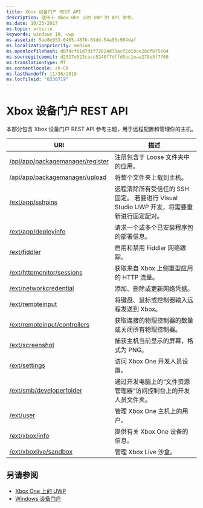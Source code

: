 ```yaml
---
title: Xbox 设备门户 REST API
description: 适用于 Xbox One 上的 UWP 的 API 参考。
ms.date: 10/25/2017
ms.topic: article
keywords: windows 10, uwp
ms.assetid: 5ae8e953-0465-487b-81dd-54a85c904daf
ms.localizationpriority: medium
ms.openlocfilehash: d8fdcf01d7d1f72624d73acf2d10ce28dfb75e04
ms.sourcegitcommit: d2517e522cacc5240f7dffd5bc1eaa278e3f7768
ms.translationtype: MT
ms.contentlocale: zh-CN
ms.lasthandoff: 11/30/2018
ms.locfileid: "8338719"
---
```

# <a name="xbox-device-portal-rest-api"></a>Xbox 设备门户 REST API

本部分包含 Xbox 设备门户 REST API 参考主题，用于远程配置和管理你的主机。

| URI        | 描述 |
|------------|-------------|
|[/api/app/packagemanager/register](wdp-loose-folder-register-api.md)| 注册包含于 Loose 文件夹中的应用。 |
|[/api/app/packagemanager/upload](wdp-folder-upload.md)| 将整个文件夹上载到主机。 |
|[/ext/app/sshpins](uwp-sshpins-api.md)| 远程清除所有受信任的 SSH 固定。 若要进行 Visual Studio UWP 开发，将需要重新进行固定配对。 |
|[/ext/app/deployinfo](uwp-deployinfo-api.md)| 请求一个或多个已安装程序包的部署信息。 |
|[/ext/fiddler](wdp-fiddler-api.md)| 启用和禁用 Fiddler 网络跟踪。 |
|[/ext/httpmonitor/sessions](wdp-httpMonitor-api.md)| 获取来自 Xbox 上侧重型应用的 HTTP 流量。 |
|[/ext/networkcredential](uwp-networkcredentials-api.md)| 添加、删除或更新网络凭据。 |
|[/ext/remoteinput](uwp-remoteinput-api.md)| 将键盘、鼠标或控制器输入远程发送到 Xbox。 |
|[/ext/remoteinput/controllers](uwp-remoteinput-controllers-api.md)| 获取连接的物理控制器的数量或关闭所有物理控制器。 |
|[/ext/screenshot](wdp-media-capture-api.md)| 捕获主机当前显示的屏幕，格式为 PNG。 |
|[/ext/settings](wdp-xboxsettings-api.md)| 访问 Xbox One 开发人员设置。 |
|[/ext/smb/developerfolder](wdp-smb-api.md)| 通过开发电脑上的“文件资源管理器”访问控制台上的开发人员文件夹。 |
|[/ext/user](wdp-user-management.md)| 管理 Xbox One 主机上的用户。 |
|[/ext/xbox/info](wdp-xboxinfo-api.md)| 提供有关 Xbox One 设备的信息。 |
|[/ext/xboxlive/sandbox](wdp-sandbox-api.md)| 管理 Xbox Live 沙盒。 |

## <a name="see-also"></a>另请参阅

- [Xbox One 上的 UWP](index.md)
- [Windows 设备门户](../debug-test-perf/device-portal.md)